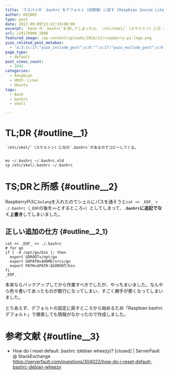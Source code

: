 ```yaml
---
title: 'ラズパイの`.bashrc`をデフォルト（初期値）に戻す [Raspbian Jessie Lite]'
author: KEINOS
type: post
date: 2017-09-09T13:22:33+00:00
excerpt: `bash`の`.bashrc`を消してしまったら、`/etc/skel/`（スケルトン）に元（デフォルト）の`.bashrc`があるのでコピーして上書きする。
url: /20170909_2886
featured_image: /wp-content/uploads/2016/12/raspberry-pi-logo.png
yuzo_related_post_metabox:
  - 'a:3:{s:17:"yuzo_include_post";s:0:"";s:17:"yuzo_exclude_post";s:0:"";s:21:"yuzo_disabled_related";N;}'
page_type:
  - default
post_views_count:
  - 1042
categories:
  - Raspbian
  - UNIX・Linux
  - Ubuntu
tags:
  - Bash
  - bashrc
  - shell

---
```

# TL;DR {#outline__1}

    `/etc/skel/`（スケルトン）に元の`.bashrc`があるのでコピーしてくる。
    

    mv ~/.bashrc ~/.bashrc.old
    cp /etc/skel/.bashrc ~/.bashrc
    

# TS;DRと所感 {#outline__2}

RaspberryPi3に`Golang`を入れたのでシェルにパスを通そうと`cat << _EOF_ > ./.bashrc`（`_EOF`の後を`>>`とするところ`>`）としてしまって、**`.bashrc`に追記でなく上書き**してしまいました。

## 正しい追加の仕方 {#outline__2_1}

    cat << _EOF_ >> ./.bashrc
    # for go
    if [ -d /opt/go/bin ]; then
      export GOROOT=/opt/go
      export GOPATH=$HOME/srcs/go
      export PATH=$PATH:$GOROOT/bin
    fi
    _EOF_
    

本来ならバックアップしてから作業すべきでしたが、やっちまいました。なんやら色々書いてあったものが数行になってしまい、すごく勝手が悪くなってしまいました。

とりあえず、デフォルトの設定に戻すところから始めるため「Raspbian bashrc デフォルト」で検索しても情報がなかったので作成しました。

# 参考文献 {#outline__3}

  * How do I reset default .bashrc (debian wheezy)? [closed] | ServerFault @ StackExchange  
    <https://serverfault.com/questions/304022/how-do-i-reset-default-bashrc-debian-wheezy>